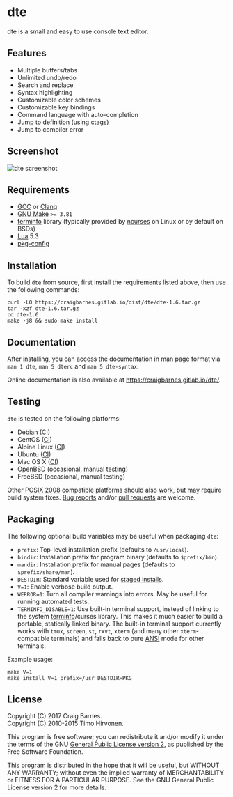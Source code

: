 dte
===

dte is a small and easy to use console text editor.

Features
--------

* Multiple buffers/tabs
* Unlimited undo/redo
* Search and replace
* Syntax highlighting
* Customizable color schemes
* Customizable key bindings
* Command language with auto-completion
* Jump to definition (using [ctags])
* Jump to compiler error

Screenshot
----------

![dte screenshot](https://craigbarnes.gitlab.io/dte/screenshot.png)

Requirements
------------

* [GCC] or [Clang]
* [GNU Make] `>= 3.81`
* [terminfo] library (typically provided by [ncurses] on Linux or by
  default on BSDs)
* [Lua] 5.3
* [pkg-config]

Installation
------------

To build `dte` from source, first install the requirements listed above,
then use the following commands:

    curl -LO https://craigbarnes.gitlab.io/dist/dte/dte-1.6.tar.gz
    tar -xzf dte-1.6.tar.gz
    cd dte-1.6
    make -j8 && sudo make install

Documentation
-------------

After installing, you can access the documentation in man page format
via `man 1 dte`, `man 5 dterc` and `man 5 dte-syntax`.

Online documentation is also available at <https://craigbarnes.gitlab.io/dte/>.

Testing
-------

`dte` is tested on the following platforms:

* Debian ([CI][GitLab CI])
* CentOS ([CI][GitLab CI])
* Alpine Linux ([CI][GitLab CI])
* Ubuntu ([CI][GitLab CI])
* Mac OS X ([CI][Travis CI])
* OpenBSD (occasional, manual testing)
* FreeBSD (occasional, manual testing)

Other [POSIX 2008] compatible platforms should also work, but may
require build system fixes. [Bug reports] and/or [pull requests] are
welcome.

Packaging
---------

The following optional build variables may be useful when packaging
`dte`:

* `prefix`: Top-level installation prefix (defaults to `/usr/local`).
* `bindir`: Installation prefix for program binary (defaults to
  `$prefix/bin`).
* `mandir`: Installation prefix for manual pages (defaults to
  `$prefix/share/man`).
* `DESTDIR`: Standard variable used for [staged installs].
* `V=1`: Enable verbose build output.
* `WERROR=1`: Turn all compiler warnings into errors. May be useful for
  running automated tests.
* `TERMINFO_DISABLE=1`: Use built-in terminal support, instead of
  linking to the system [terminfo]/curses library. This makes it much
  easier to build a portable, statically linked binary. The built-in
  terminal support currently works with `tmux`, `screen`, `st`, `rxvt`,
  `xterm` (and many other `xterm`-compatible terminals) and falls back
  to pure [ANSI] mode for other terminals.

Example usage:

    make V=1
    make install V=1 prefix=/usr DESTDIR=PKG

License
-------

Copyright (C) 2017 Craig Barnes.  
Copyright (C) 2010-2015 Timo Hirvonen.

This program is free software; you can redistribute it and/or modify it
under the terms of the GNU [General Public License version 2], as published
by the Free Software Foundation.

This program is distributed in the hope that it will be useful, but
WITHOUT ANY WARRANTY; without even the implied warranty of
MERCHANTABILITY or FITNESS FOR A PARTICULAR PURPOSE. See the GNU General
Public License version 2 for more details.


[ctags]: https://en.wikipedia.org/wiki/Ctags
[GCC]: https://gcc.gnu.org/
[Clang]: https://clang.llvm.org/
[GNU Make]: https://www.gnu.org/software/make/
[ncurses]: https://www.gnu.org/software/ncurses/
[terminfo]: https://en.wikipedia.org/wiki/Terminfo
[Lua]: https://www.lua.org/
[pkg-config]: https://en.wikipedia.org/wiki/Pkg-config
[ANSI]: http://www.ecma-international.org/publications/standards/Ecma-048.htm "ANSI X3.64 / ECMA-48 / ISO/IEC 6429"
[`GNUmakefile`]: https://github.com/craigbarnes/dte/blob/master/GNUmakefile
[syntax files]: https://github.com/craigbarnes/dte/tree/master/config/syntax
[staged installs]: https://www.gnu.org/prep/standards/html_node/DESTDIR.html
[POSIX 2008]: http://pubs.opengroup.org/onlinepubs/9699919799/
[GitLab CI]: https://gitlab.com/craigbarnes/dte/pipelines
[Travis CI]: https://travis-ci.org/craigbarnes/dte
[Bug reports]: https://github.com/craigbarnes/dte/issues
[pull requests]: https://github.com/craigbarnes/dte/pulls
[General Public License version 2]: https://www.gnu.org/licenses/gpl-2.0.html
